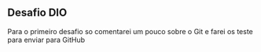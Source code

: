 ## Desafio DIO

Para o primeiro desafio so comentarei um pouco sobre o Git e farei os teste para enviar para GitHub

